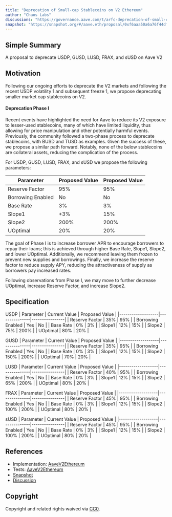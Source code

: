 ```yaml
---
title: "Deprecation of Small-cap Stablecoins on V2 Ethereum"
author: "Chaos Labs"
discussions: "https://governance.aave.com/t/arfc-deprecation-of-small-cap-stablecoins-on-v2-ethereum/17484/1"
snapshot: "https://snapshot.org/#/aave.eth/proposal/0xf6aaa50a6a76f44df9cfbbb760ca80878854dd16d88b16a3fc0f5fa6920741f0"
---
```


## Simple Summary

A proposal to deprecate USDP, GUSD, LUSD, FRAX, and sUSD on Aave V2

## Motivation

Following our ongoing efforts to deprecate the V2 markets and following the recent USDP volatility 1 and subsequent freeze 1, we propose deprecating smaller market cap stablecoins on V2.

#### Deprecation Phase I

Recent events have highlighted the need for Aave to reduce its V2 exposure to lesser-used stablecoins, many of which have limited liquidity, thus allowing for price manipulation and other potentially harmful events. Previously, the community followed a two-phase process to deprecate stablecoins, with BUSD and TUSD as examples. Given the success of these, we propose a similar path forward. Notably, none of the below stablecoins are collateral assets, reducing the complication of the process.

For USDP, GUSD, LUSD, FRAX, and sUSD we propose the following parameters:

| Parameter         | Proposed Value | Proposed Value |
| ----------------- | -------------- | -------------- |
| Reserve Factor    | 95%            | 95%            |
| Borrowing Enabled | No             | No             |
| Base Rate         | 3%             | 3%             |
| Slope1            | +3%            | 15%            |
| Slope2            | 200%           | 200%           |
| UOptimal          | 20%            | 20%            |

The goal of Phase I is to increase borrower APR to encourage borrowers to repay their loans; this is achieved through higher Base Rate, Slope1, Slope2, and lower UOptimal. Additionally, we recommend leaving them frozen to prevent new supplies and borrowings. Finally, we increase the reserve factor to reduce supply APY, reducing the attractiveness of supply as borrowers pay increased rates.

Following observations from Phase I, we may move to further decrease UOptimal, increase Reserve Factor, and increase Slope2.

## Specification

USDP
| Parameter | Current Value | Proposed Value |
|-------------------|---------------|----------------|
| Reserve Factor | 35% | 95% |
| Borrowing Enabled | Yes | No |
| Base Rate | 0% | 3% |
| Slope1 | 12% | 15% |
| Slope2 | 75% | 200% |
| UOptimal | 80% | 20% |

GUSD
| Parameter | Current Value | Proposed Value |
|-------------------|---------------|----------------|
| Reserve Factor | 35% | 95% |
| Borrowing Enabled | Yes | No |
| Base Rate | 0% | 3% |
| Slope1 | 12% | 15% |
| Slope2 | 150% | 200% |
| UOptimal | 70% | 20% |

LUSD
| Parameter | Current Value | Proposed Value |
|-------------------|---------------|----------------|
| Reserve Factor | 40% | 95% |
| Borrowing Enabled | Yes | No |
| Base Rate | 0% | 3% |
| Slope1 | 12% | 15% |
| Slope2 | 65% | 200% |
| UOptimal | 80% | 20% |

FRAX
| Parameter | Current Value | Proposed Value |
|-------------------|---------------|----------------|
| Reserve Factor | 45% | 95% |
| Borrowing Enabled | Yes | No |
| Base Rate | 0% | 3% |
| Slope1 | 12% | 15% |
| Slope2 | 100% | 200% |
| UOptimal | 80% | 20% |

sUSD
| Parameter | Current Value | Proposed Value |
|-------------------|---------------|----------------|
| Reserve Factor | 45% | 95% |
| Borrowing Enabled | Yes | No |
| Base Rate | 0% | 3% |
| Slope1 | 12% | 15% |
| Slope2 | 100% | 200% |
| UOptimal | 80% | 20% |

## References

- Implementation: [AaveV2Ethereum](https://github.com/bgd-labs/aave-proposals-v3/blob/main/src/20240502_AaveV2Ethereum_DeprecationOfSmallCapStablecoinsOnV2Ethereum/AaveV2Ethereum_DeprecationOfSmallCapStablecoinsOnV2Ethereum_20240502.sol)
- Tests: [AaveV2Ethereum](https://github.com/bgd-labs/aave-proposals-v3/blob/main/src/20240502_AaveV2Ethereum_DeprecationOfSmallCapStablecoinsOnV2Ethereum/AaveV2Ethereum_DeprecationOfSmallCapStablecoinsOnV2Ethereum_20240502.t.sol)
- [Snapshot](https://snapshot.org/#/aave.eth/proposal/0xf6aaa50a6a76f44df9cfbbb760ca80878854dd16d88b16a3fc0f5fa6920741f0)
- [Discussion](https://governance.aave.com/t/arfc-deprecation-of-small-cap-stablecoins-on-v2-ethereum/17484/1)

## Copyright

Copyright and related rights waived via [CC0](https://creativecommons.org/publicdomain/zero/1.0/).
